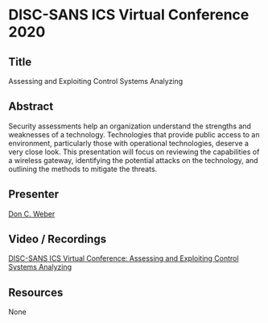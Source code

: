 # DISC-SANS ICS Virtual Conference 2020

## Title

Assessing and Exploiting Control Systems Analyzing

## Abstract
 
Security assessments help an organization understand the strengths and weaknesses of a technology. Technologies that provide public access to an environment, particularly those with operational technologies, deserve a very close look. This presentation will focus on reviewing the capabilities of a wireless gateway, identifying the potential attacks on the technology, and outlining the methods to mitigate the threats.

## Presenter

[Don C. Weber](https://twitter.com/cutaway)

## Video / Recordings

[DISC-SANS ICS Virtual Conference: Assessing and Exploiting Control Systems Analyzing](https://www.youtube.com/watch?v=AA_q8kTE0zw&t=3s)

## Resources

None